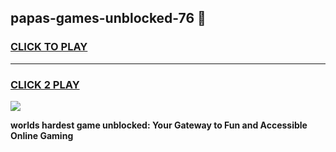 
## papas-games-unblocked-76 👋
<h3>
<a href="https://premium.freeplayer.one?title=papas-games-unblocked-76&ref=14F">CLICK TO PLAY</a></h3>
<hr>

<h3>
<a href="https://premium.freeplayer.one?title=papas-games-unblocked-76&ref=14F">CLICK 2 PLAY</a>
  
</h3>

<a href="https://premium.freeplayer.one?title=papas-games-unblocked-76&ref=12F/"><img src="https://clearcache.store/games.png"></a>


**worlds hardest game unblocked: Your Gateway to Fun and Accessible Online Gaming**
